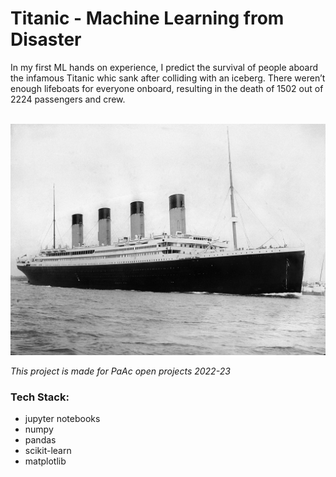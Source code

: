 # Titanic - Machine Learning from Disaster
In my first ML hands on experience, I predict the survival of people aboard the infamous Titanic whic sank after colliding with an iceberg. There weren’t enough lifeboats for everyone onboard, resulting in the death of 1502 out of 2224 passengers and crew.

<br>

<img src='./assets/titanic.jpg'>

<br>

_This project is made for PaAc open projects 2022-23_

### Tech Stack:
- jupyter notebooks
- numpy
- pandas
- scikit-learn
- matplotlib